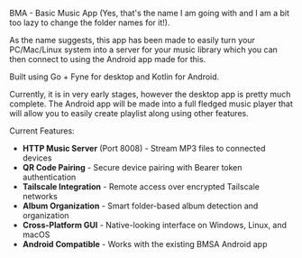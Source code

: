 BMA - Basic Music App (Yes, that's the name I am going with and I am a bit too lazy to change the folder names for it!).

As the name suggests, this app has been made to easily turn your PC/Mac/Linux system into a server for your music library which you can then connect to using the Android app made for this.

Built using Go + Fyne for desktop and Kotlin for Android.

Currently, it is in very early stages, however the desktop app is pretty much complete. The Android app will be made into a full fledged music player that will allow you to easily create playlist along using other features. 

Current Features:

- **HTTP Music Server** (Port 8008) - Stream MP3 files to connected devices
- **QR Code Pairing** - Secure device pairing with Bearer token authentication
- **Tailscale Integration** - Remote access over encrypted Tailscale networks
- **Album Organization** - Smart folder-based album detection and organization
- **Cross-Platform GUI** - Native-looking interface on Windows, Linux, and macOS
- **Android Compatible** - Works with the existing BMSA Android app
